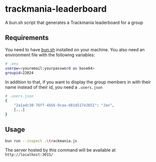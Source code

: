 # trackmania-leaderboard
A bun.sh script that generates a Trackmania leaderboard for a group

## Requirements

You need to have [bun.sh](https://bun.sh/) installed on your machine.
You also need an environment file with the following variables:
```bash
# .env
userpw=<youremail:yourpassword as base64>
groupid=22024
```

In addition to that, if you want to display the group members in with their name instead of their id, you need a `.users.json`

```bash
# .users.json
{
    "2a1adc30-76ff-4b56-9caa-d81d517e2651": "Jan",
    [...]
}
```

## Usage
```bash
bun run --inspect .\trackmania.js
```
The server hosted by this command will be available at `http://localhost:3015/`
